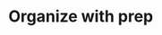 # Organize with prep

<figure><img src="../../../../.gitbook/assets/screenshot 2025-01-12 10.47.56.png" alt=""><figcaption></figcaption></figure>

<figure><img src="../../../../.gitbook/assets/screenshot 2025-01-12 10:48.39.png" alt=""><figcaption></figcaption></figure>
